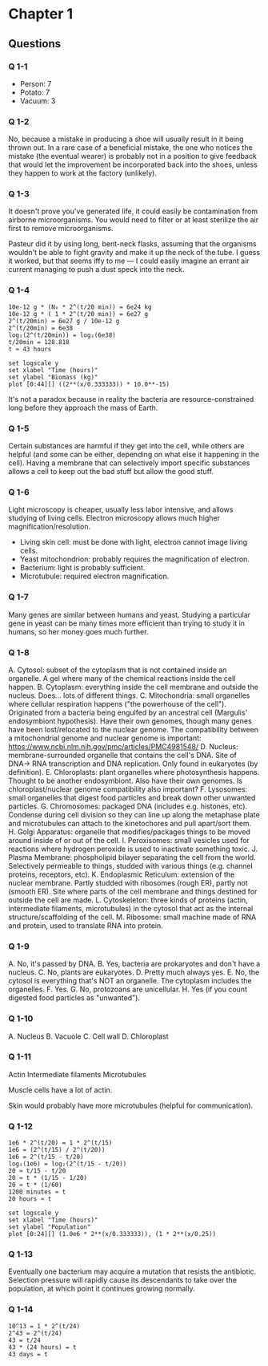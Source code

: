 Chapter 1
=========

Questions
---------

### Q 1-1

* Person: 7
* Potato: 7
* Vacuum: 3

### Q 1-2

No, because a mistake in producing a shoe will usually result in it being thrown
out.  In a rare case of a beneficial mistake, the one who notices the mistake
(the eventual wearer) is probably not in a position to give feedback that would
let the improvement be incorporated back into the shoes, unless they happen to
work at the factory (unlikely).

### Q 1-3

It doesn't prove you've generated life, it could easily be contamination from
airborne microorganisms.  You would need to filter or at least sterilize the air
first to remove microorganisms.

Pasteur did it by using long, bent-neck flasks, assuming that the organisms
wouldn't be able to fight gravity and make it up the neck of the tube.  I guess
it worked, but that seems iffy to me — I could easily imagine an errant air
current managing to push a dust speck into the neck.

### Q 1-4

    10e-12 g * (N₀ * 2^(t/20 min)) = 6e24 kg
    10e-12 g * ( 1 * 2^(t/20 min)) = 6e27 g
    2^(t/20min) = 6e27 g / 10e-12 g
    2^(t/20min) = 6e38
    log₂(2^(t/20min)) = log₂(6e38)
    t/20min = 128.818
    t ≈ 43 hours

    set logscale y
    set xlabel "Time (hours)"
    set ylabel "Biomass (kg)"
    plot [0:44][] ((2**(x/0.333333)) * 10.0**-15)

It's not a paradox because in reality the bacteria are resource-constrained long
before they approach the mass of Earth.

### Q 1-5

Certain substances are harmful if they get into the cell, while others are
helpful (and some can be either, depending on what else it happening in the
cell).  Having a membrane that can selectively import specific substances allows
a cell to keep out the bad stuff but allow the good stuff.

### Q 1-6

Light microscopy is cheaper, usually less labor intensive, and allows studying
of living cells.  Electron microscopy allows much higher
magnification/resolution.

* Living skin cell: must be done with light, electron cannot image living cells.
* Yeast mitochondrion: probably requires the magnification of electron.
* Bacterium: light is probably sufficient.
* Microtubule: required electron magnification.

### Q 1-7

Many genes are similar between humans and yeast.  Studying a particular gene in
yeast can be many times more efficient than trying to study it in humans, so her
money goes much further.

### Q 1-8

A. Cytosol: subset of the cytoplasm that is not contained inside an organelle.
   A gel where many of the chemical reactions inside the cell happen.
B. Cytoplasm: everything inside the cell membrane and outside the nucleus.
   Does… lots of different things.
C. Mitochondria: small organelles where cellular respiration happens ("the
   powerhouse of the cell").  Originated from a bacteria being engulfed by an
   ancestral cell (Margulis' endosymbiont hypothesis).  Have their own genomes,
   though many genes have been lost/relocated to the nuclear genome.  The
   compatibility between a mitochondrial genome and nuclear genome is important:
   https://www.ncbi.nlm.nih.gov/pmc/articles/PMC4981548/
D. Nucleus: membrane-surrounded organelle that contains the cell's DNA.  Site of
   DNA→ RNA transcription and DNA replication.  Only found in eukaryotes (by
   definition).
E. Chloroplasts: plant organelles where photosynthesis happens.  Thought to be
   another endosymbiont.  Also have their own genomes.  Is chloroplast/nuclear
   genome compatibility also important?
F. Lysosomes: small organelles that digest food particles and break down other
   unwanted particles.
G. Chromosomes: packaged DNA (includes e.g. histones, etc).  Condense during
   cell division so they can line up along the metaphase plate and microtubules
   can attach to the kinetochores and pull apart/sort them.
H. Golgi Apparatus: organelle that modifies/packages things to be moved around
   inside of or out of the cell.
I. Peroxisomes: small vesicles used for reactions where hydrogen peroxide is
   used to inactivate something toxic.
J. Plasma Membrane: phospholipid bilayer separating the cell from the world.
   Selectively permeable to things, studded with various things (e.g. channel
   proteins, receptors, etc).
K. Endoplasmic Reticulum: extension of the nuclear membrane.  Partly studded
   with ribosomes (rough ER), partly not (smooth ER).  Site where parts of the
   cell membrane and things destined for outside the cell are made.
L. Cytoskeleton: three kinds of proteins (actin, intermediate filaments,
   microtubules) in the cytosol that act as the internal structure/scaffolding
   of the cell.
M. Ribosome: small machine made of RNA and protein, used to translate RNA into
   protein.

### Q 1-9

A. No, it's passed by DNA.
B. Yes, bacteria are prokaryotes and don't have a nucleus.
C. No, plants are eukaryotes.
D. Pretty much always yes.
E. No, the cytosol is everything that's NOT an organelle.  The cytoplasm
   includes the organelles.
F. Yes.
G. No, protozoans are unicellular.
H. Yes (if you count digested food particles as "unwanted").

### Q 1-10

A. Nucleus
B. Vacuole
C. Cell wall
D. Chloroplast

### Q 1-11

Actin
Intermediate filaments
Microtubules

Muscle cells have a lot of actin.

Skin would probably have more microtubules (helpful for communication).

### Q 1-12

    1e6 * 2^(t/20) = 1 * 2^(t/15)
    1e6 = (2^(t/15) / 2^(t/20))
    1e6 = 2^(t/15 - t/20)
    log₂(1e6) = log₂(2^(t/15 - t/20))
    20 ≈ t/15 - t/20
    20 ≈ t * (1/15 - 1/20)
    20 ≈ t * (1/60)
    1200 minutes ≈ t
    20 hours ≈ t

    set logscale y
    set xlabel "Time (hours)"
    set ylabel "Population"
    plot [0:24][] (1.0e6 * 2**(x/0.333333)), (1 * 2**(x/0.25))

### Q 1-13

Eventually one bacterium may acquire a mutation that resists the antibiotic.
Selection pressure will rapidly cause its descendants to take over the
population, at which point it continues growing normally.

### Q 1-14

    10^13 = 1 * 2^(t/24)
    2^43 = 2^(t/24)
    43 = t/24
    43 * (24 hours) = t
    43 days = t

